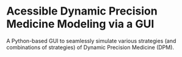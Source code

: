# Acessible Dynamic Precision Medicine Modeling via a GUI
A Python-based GUI to seamlessly simulate various strategies (and combinations of strategies) of Dynamic Precision Medicine (DPM).
